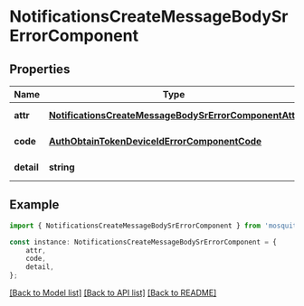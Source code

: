 # NotificationsCreateMessageBodySrErrorComponent


## Properties

Name | Type | Description | Notes
------------ | ------------- | ------------- | -------------
**attr** | [**NotificationsCreateMessageBodySrErrorComponentAttr**](NotificationsCreateMessageBodySrErrorComponentAttr.md) |  | [default to undefined]
**code** | [**AuthObtainTokenDeviceIdErrorComponentCode**](AuthObtainTokenDeviceIdErrorComponentCode.md) |  | [default to undefined]
**detail** | **string** |  | [default to undefined]

## Example

```typescript
import { NotificationsCreateMessageBodySrErrorComponent } from 'mosquito-alert';

const instance: NotificationsCreateMessageBodySrErrorComponent = {
    attr,
    code,
    detail,
};
```

[[Back to Model list]](../README.md#documentation-for-models) [[Back to API list]](../README.md#documentation-for-api-endpoints) [[Back to README]](../README.md)
